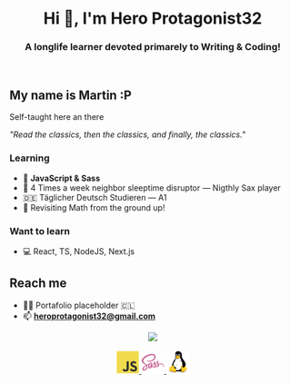 <h1 align="center">Hi 👋, I'm Hero Protagonist32</h1>
<h3 align="center">A longlife learner devoted primarely to Writing & Coding!</h3>
<br>

## My name is Martin :P

Self-taught here an there

<p> <em>"Read the classics, then the classics, and finally, the classics."</em> </p>

### Learning

- 🌱 **JavaScript & Sass**
- 🎷 4 Times a week neighbor sleeptime disruptor — Nigthly Sax player
- 🇩🇪 Täglicher Deutsch Studieren — A1
- 📐 Revisiting Math from the ground up!

### Want to learn
- 💻 React, TS, NodeJS, Next.js

## Reach me
  
- 👨‍💻 Portafolio placeholder 🇨🇱
- 📫 **heroprotagonist32@gmail.com**

  
<p align="center"> <a href="https://www.codewars.com/users/carafelix"> <img src="https://www.codewars.com/users/carafelix/badges/large"/> </a> </p>
<p align="center"> <a href="https://developer.mozilla.org/en-US/docs/Web/JavaScript" target="_blank" rel="noreferrer"> <img src="https://raw.githubusercontent.com/devicons/devicon/master/icons/javascript/javascript-original.svg" alt="javascript" width="40" height="40"/> <a href="https://sass-lang.com" target="_blank" rel="noreferrer"> <img src="https://raw.githubusercontent.com/devicons/devicon/master/icons/sass/sass-original.svg" alt="sass" width="40" height="40"/> </a> <a href="https://www.linux.org/" target="_blank" rel="noreferrer"> <img src="https://raw.githubusercontent.com/devicons/devicon/master/icons/linux/linux-original.svg" alt="linux" width="40" height="40"/> </a> </p>


<!--
**carafelix/carafelix** is a ✨ _special_ ✨ repository because its `README.md` (this file) appears on your GitHub profile.

Here are some ideas to get you started:

- 🔭 I’m currently working on ...
- 🌱 I’m currently learning ...
- 👯 I’m looking to collaborate on ...
- 🤔 I’m looking for help with ...
- 💬 Ask me about ...
- 📫 How to reach me: ...
- 😄 Pronouns: ...
- ⚡ Fun fact: ...
-->
